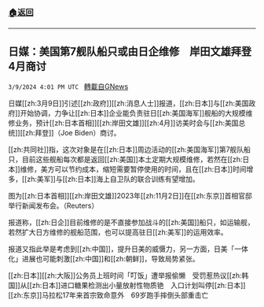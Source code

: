 ###  [:house:返回](README.md)
---


## 日媒：美国第7舰队船只或由日企维修　岸田文雄拜登4月商讨
`3/9/2024 4:01 PM UTC ` [轉載自GNews](https://gnews.org/articles/2380193)

日媒[[zh:3月9日]]引述[[zh:政府]][[zh:消息人士]]报道，[[zh:日本]]与[[zh:美国政府]]开始协调，力争让[[zh:日本]]企业能负责驻日[[zh:美国海军]]舰船的大规模维修业务，预计[[zh:日本首相]][[zh:岸田文雄]][[zh:4月]]访美时会与[[zh:美国总统]][[zh:拜登]]（Joe Biden）商讨。

[[zh:共同社]]指，这次对象是在[[zh:日本]]周边活动的[[zh:美国海军]]第7舰队船只，目前这些舰船每次都是返回[[zh:美国]]本土定期大规模维修，若然在[[zh:日本]]维修，美方可以节约成本，缩短需要暂停使用的时间，且在[[zh:日本]]时间增多，[[zh:美军]]与[[zh:日本]]海上自卫队的联合训练有望增加。

图为[[zh:日本首相]][[zh:岸田文雄]]2023年[[zh:11月2日]]在[[zh:东京]]首相官邸举行新闻发布会。（Reuters）

报道称，[[zh:日企]]目前维修的是不直接参加战斗的[[zh:美国]]船只，如运输舰，若然扩大日方维修的舰船范围，也可以提高驻日[[zh:美军]]的运用效率。

报道又指此举是考虑到[[zh:中国]]，提升日美的威慑力，另一方面，日美「一体化」进展也可能刺激[[zh:中国]]和[[zh:朝鲜]]，导致局势紧张。

[[zh:日本]][[zh:大阪]]公务员上班时间「叮饭」遭举报偷懒　受罚惹热议[[zh:韩国]]从[[zh:日本]]进口糖果检测出小量放射性物质铯　入口计划叫停[[zh:日本]][[zh:东京]]马拉松17年来首宗致命意外　69岁跑手摔倒头部重击亡
